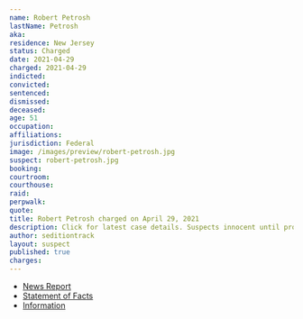 ```yaml
---
name: Robert Petrosh
lastName: Petrosh
aka:
residence: New Jersey
status: Charged
date: 2021-04-29
charged: 2021-04-29
indicted:
convicted: 
sentenced:
dismissed: 
deceased:
age: 51
occupation:
affiliations:
jurisdiction: Federal
image: /images/preview/robert-petrosh.jpg
suspect: robert-petrosh.jpg
booking:
courtroom:
courthouse:
raid:
perpwalk:
quote:
title: Robert Petrosh charged on April 29, 2021
description: Click for latest case details. Suspects innocent until proven guilty.
author: seditiontrack
layout: suspect
published: true
charges:
---
```

- [News Report](https://www.nj.com/news/2021/05/grandmother-helped-tip-off-fbi-about-nj-man-charged-with-being-at-capitol-riot-feds-say.html)
- [Statement of Facts](https://www.justice.gov/usao-dc/case-multi-defendant/file/1392101/download)
- [Information](https://www.justice.gov/usao-dc/case-multi-defendant/file/1413451/download)
